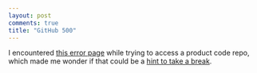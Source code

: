 ```yaml
---
layout: post
comments: true
title: "GitHub 500"
---
```


I encountered <a href="../../create/github500/error.html">this error page</a> while trying to access a product code repo, which made me wonder if that could be a <a href="../../create/github500/break.html">hint to take a break</a>.

